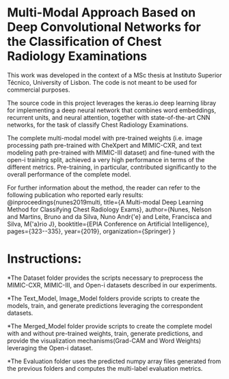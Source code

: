 # Multi-Modal Approach Based on Deep Convolutional Networks for the Classification of Chest Radiology Examinations
This work was developed in the context of a MSc thesis at Instituto Superior Técnico, University of Lisbon.
The code is not meant to be used for commercial purposes.

The source code in this project leverages the keras.io deep learning libray for implementing a deep neural network that combines word embeddings,
recurrent units, and neural attention, together with state-of-the-art CNN networks, for the task of classify Chest Radiology Examinations.

The complete multi-modal model with pre-trained weights (i.e. image processing path pre-trained with CheXpert and MIMIC-CXR, and text modeling path pre-trained with MIMIC-III dataset) and fine-tuned with the open-i training split, achieved a very high performance in terms of the different metrics. Pre-training, in particular, contributed significantly to the overall performance of the complete model.

For further information about the method, the reader can refer to the following publication who reported early results:
@inproceedings{nunes2019multi,
  title={A Multi-modal Deep Learning Method for Classifying Chest Radiology Exams},
  author={Nunes, Nelson and Martins, Bruno and da Silva, Nuno Andr{\'e} and Leite, Francisca and Silva, M{\'a}rio J},
  booktitle={EPIA Conference on Artificial Intelligence},
  pages={323--335},
  year={2019},
  organization={Springer}
}

# Instructions:
  *The Dataset folder provides the scripts necessary to preprocess the MIMIC-CXR, MIMIC-III, and Open-i datasets described in our experiments.
  
  *The Text_Model, Image_Model folders provide scripts to create the models, train, and generate predictions leveraging the correspondent datasets.
  
  *The Merged_Model folder provide scripts to create the complete model with and without pre-trained weights, train, generate predictions, and provide the visualization mechanisms(Grad-CAM and Word Weights) leveraging the Open-i dataset.
  
  *The Evaluation folder uses the predicted numpy array files generated from the previous folders and computes the multi-label evaluation metrics.
  


